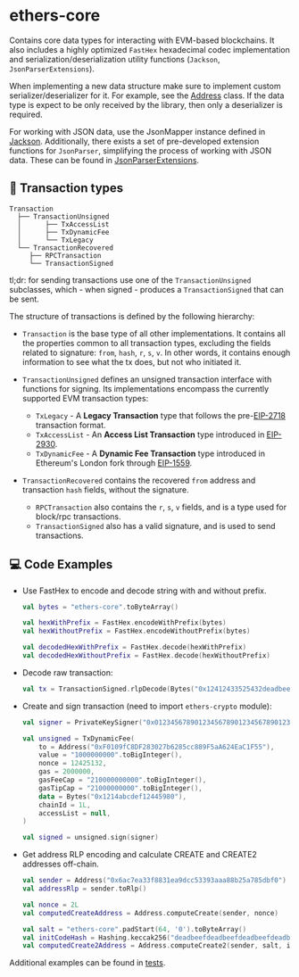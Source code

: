 # ethers-core

Contains core data types for interacting with EVM-based blockchains. It also includes a highly optimized `FastHex`
hexadecimal codec implementation and serialization/deserialization utility
functions (`Jackson`, `JsonParserExtensions`).

When implementing a new data structure make sure to implement custom serializer/deserializer for it. For example, see
the [Address](src/main/kotlin/io/ethers/core/types/Address.kt) class. If the data type is expect to be
only received by the library, then only a deserializer is required.

For working with JSON data, use the JsonMapper instance defined in [Jackson](src/main/kotlin/io/ethers/core/Jackson.kt).
Additionally, there exists a set of pre-developed extension functions for `JsonParser`, simplifying the process of
working with JSON data. These can be found
in [JsonParserExtensions](src/main/kotlin/io/ethers/core/JsonParserExtensions.kt).

## 🧱 Transaction types

```
Transaction
  ├── TransactionUnsigned
  │      ├── TxAccessList
  │      ├── TxDynamicFee
  │      └── TxLegacy
  └── TransactionRecovered
     ├── RPCTransaction
     └── TransactionSigned
```

tl;dr: for sending transactions use one of the `TransactionUnsigned` subclasses, which - when signed - produces
a `TransactionSigned` that can be sent.

The structure of transactions is defined by the following hierarchy:

- `Transaction` is the base type of all other implementations. It contains all the properties common to all
  transaction types, excluding the fields related to signature: `from`, `hash`, `r`, `s`, `v`. In other words, it
  contains enough information to see what the tx does, but not who initiated it.

- `TransactionUnsigned` defines an unsigned transaction interface with functions for signing. Its
  implementations encompass the currently supported EVM transaction types:

    - `TxLegacy` - A **Legacy Transaction** type that follows the
      pre-[EIP-2718](https://eips.ethereum.org/EIPS/eip-2718)
      transaction format.
    - `TxAccessList` - An **Access List Transaction** type introduced
      in [EIP-2930](https://eips.ethereum.org/EIPS/eip-2930).
    - `TxDynamicFee` - A **Dynamic Fee Transaction** type introduced in Ethereum's London fork
      through [EIP-1559](https://github.com/ethereum/EIPs/blob/master/EIPS/eip-1559.md).

- `TransactionRecovered` contains the recovered `from` address and transaction `hash` fields, without the signature.

    - `RPCTransaction` also contains the `r`, `s`, `v` fields, and is a type used for block/rpc transactions.
    - `TransactionSigned` also has a valid signature, and is used to send transactions.

## 💻 Code Examples

- Use FastHex to encode and decode string with and without prefix.

    ```kotlin
    val bytes = "ethers-core".toByteArray()
    
    val hexWithPrefix = FastHex.encodeWithPrefix(bytes)
    val hexWithoutPrefix = FastHex.encodeWithoutPrefix(bytes)
    
    val decodedHexWithPrefix = FastHex.decode(hexWithPrefix)
    val decodedHexWithoutPrefix = FastHex.decode(hexWithoutPrefix)
    ```
- Decode raw transaction:

    ```kotlin
    val tx = TransactionSigned.rlpDecode(Bytes("0x12412433525432deadbeef").value)
    ```

- Create and sign transaction (need to import `ethers-crypto` module):

    ```kotlin
    val signer = PrivateKeySigner("0x0123456789012345678901234567890123456789012345678901234567890123")
    
    val unsigned = TxDynamicFee(
        to = Address("0xF0109fC8DF283027b6285cc889F5aA624EaC1F55"),
        value = "1000000000".toBigInteger(),
        nonce = 12425132,
        gas = 2000000,
        gasFeeCap = "210000000000".toBigInteger(),
        gasTipCap = "21000000000".toBigInteger(),
        data = Bytes("0x1214abcdef12445980"),
        chainId = 1L,
        accessList = null,
    )
    
    val signed = unsigned.sign(signer)
    ```

- Get address RLP encoding and calculate CREATE and CREATE2 addresses off-chain.

    ```kotlin
    val sender = Address("0x6ac7ea33f8831ea9dcc53393aaa88b25a785dbf0")
    val addressRlp = sender.toRlp()
    
    val nonce = 2L
    val computedCreateAddress = Address.computeCreate(sender, nonce)
    
    val salt = "ethers-core".padStart(64, '0').toByteArray()
    val initCodeHash = Hashing.keccak256("deadbeefdeadbeefdeadbeefdeadbeefdeadbeefdeadbeefdeadbeefdeadabcd".hexToByteArray())
    val computedCreate2Address = Address.computeCreate2(sender, salt, initCodeHash)
    ```

Additional examples can be found in [tests](src/test/kotlin/io/ethers/core).

